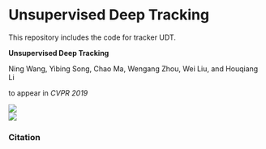 # Unsupervised Deep Tracking
This repository includes the code for tracker UDT.

**Unsupervised Deep Tracking**

Ning Wang, Yibing Song, Chao Ma, Wengang Zhou, Wei Liu, and Houqiang Li 

to appear in *CVPR 2019*

![](https://github.com/594422814/UDT/UDT.png)  
![](../master/UDT.png)

### Citation

